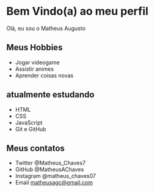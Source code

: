 # Bem Vindo(a) ao meu perfil

Olá, eu sou o Matheus Augusto

## Meus Hobbies

- Jogar videogame
- Assistir animes
- Aprender coisas novas

## atualmente estudando

- HTML
- CSS
- JavaScript
- Git e GitHub

## Meus contatos

- Twitter @Matheus_Chaves7
- GitHub @MatheusAChaves
- Instagram @matheus_chaves07
- Email matheusagc@gmail.com
